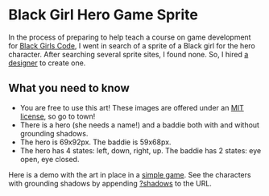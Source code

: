 # Black Girl Hero Game Sprite

In the process of preparing to help teach a course on game development for [Black Girls Code](http://www.blackgirlscode.com/), I went in search of a sprite of a Black girl for the hero character. After searching several sprite sites, I found none. So, I hired [a designer](http://musiamure.daportfolio.com/) to create one.

## What you need to know

* You are free to use this art! These images are offered under an [MIT license](https://github.com/segdeha/black-girl-hero-game-sprite/blob/master/LICENSE), so go to town!
* There is a hero (she needs a name!) and a baddie both with and without grounding shadows.
* The hero is 69x92px. The baddie is 59x68px.
* The hero has 4 states: left, down, right, up. The baddie has 2 states: eye open, eye closed.

Here is a demo with the art in place in a [simple game](http://segdeha.com/bgc/mygame/). See the characters with grounding shadows by appending [?shadows](http://segdeha.com/bgc/mygame/?shadows) to the URL.

